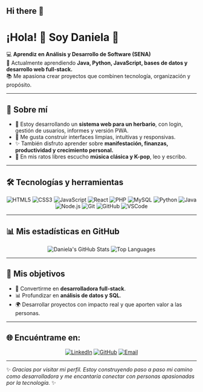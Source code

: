 ## Hi there 👋

<!--
**DanielaBueno/DanielaBueno** is a ✨ _special_ ✨ repository because its `README.md` (this file) appears on your GitHub profile.

Here are some ideas to get you started:

- 🔭 I’m currently working on ...
- 🌱 I’m currently learning ...
- 👯 I’m looking to collaborate on ...
- 🤔 I’m looking for help with ...
- 💬 Ask me about ...
- 📫 How to reach me: ...
- 😄 Pronouns: ...
- ⚡ Fun fact: ...
-->

# ¡Hola! 👋 Soy Daniela 🌸  

💻 **Aprendiz en Análisis y Desarrollo de Software (SENA)**  
🌱 Actualmente aprendiendo **Java, Python, JavaScript, bases de datos y desarrollo web full-stack.**  
📚 Me apasiona crear proyectos que combinen tecnología, organización y propósito.  

---

## 🚀 Sobre mí
- 🔭 Estoy desarrollando un **sistema web para un herbario**, con login, gestión de usuarios, informes y versión PWA.  
- 🌿 Me gusta construir interfaces limpias, intuitivas y responsivas.  
- ✨ También disfruto aprender sobre **manifestación, finanzas, productividad y crecimiento personal.**  
- 🎵 En mis ratos libres escucho **música clásica y K-pop**, leo y escribo.  

---

## 🛠️ Tecnologías y herramientas

<div align="center">

![HTML5](https://img.shields.io/badge/HTML5-E34F26?style=for-the-badge&logo=html5&logoColor=white)
![CSS3](https://img.shields.io/badge/CSS3-1572B6?style=for-the-badge&logo=css3&logoColor=white)
![JavaScript](https://img.shields.io/badge/JavaScript-F7DF1E?style=for-the-badge&logo=javascript&logoColor=black)
![React](https://img.shields.io/badge/React-20232A?style=for-the-badge&logo=react&logoColor=61DAFB)
![PHP](https://img.shields.io/badge/PHP-777BB4?style=for-the-badge&logo=php&logoColor=white)
![MySQL](https://img.shields.io/badge/MySQL-005C84?style=for-the-badge&logo=mysql&logoColor=white)
![Python](https://img.shields.io/badge/Python-3776AB?style=for-the-badge&logo=python&logoColor=white)
![Java](https://img.shields.io/badge/Java-ED8B00?style=for-the-badge&logo=openjdk&logoColor=white)
![Node.js](https://img.shields.io/badge/Node.js-43853D?style=for-the-badge&logo=node.js&logoColor=white)
![Git](https://img.shields.io/badge/Git-F05032?style=for-the-badge&logo=git&logoColor=white)
![GitHub](https://img.shields.io/badge/GitHub-181717?style=for-the-badge&logo=github&logoColor=white)
![VSCode](https://img.shields.io/badge/VS_Code-0078D4?style=for-the-badge&logo=visualstudiocode&logoColor=white)

</div>

---

## 📊 Mis estadísticas en GitHub

<div align="center">

![Daniela's GitHub Stats](https://github-readme-stats.vercel.app/api?username=TU-USUARIO&show_icons=true&theme=dracula&hide_border=true)
![Top Languages](https://github-readme-stats.vercel.app/api/top-langs/?username=TU-USUARIO&layout=compact&theme=dracula&hide_border=true)

</div>

---

## 🎯 Mis objetivos
- 🚀 Convertirme en **desarrolladora full-stack**.  
- 📊 Profundizar en **análisis de datos y SQL**.  
- 🌍 Desarrollar proyectos con impacto real y que aporten valor a las personas.  

---

## 🌐 Encuéntrame en:
<div align="center">

[![LinkedIn](https://img.shields.io/badge/LinkedIn-Daniela-blue?style=for-the-badge&logo=linkedin)](https://www.linkedin.com/)
[![GitHub](https://img.shields.io/badge/GitHub-TU--USUARIO-black?style=for-the-badge&logo=github)](https://github.com/TU-USUARIO)
[![Email](https://img.shields.io/badge/Email-Contactar-red?style=for-the-badge&logo=gmail&logoColor=white)](mailto:tuemail@ejemplo.com)

</div>

---

✨ *Gracias por visitar mi perfil. Estoy construyendo paso a paso mi camino como desarrolladora y me encantaría conectar con personas apasionadas por la tecnología.* ✨

